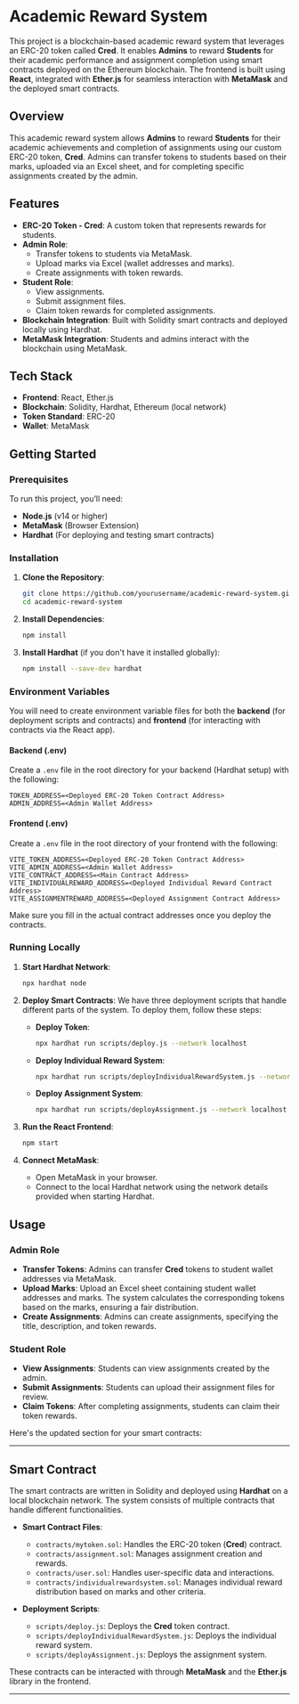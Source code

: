 


# Academic Reward System

This project is a blockchain-based academic reward system that leverages an ERC-20 token called **Cred**. It enables **Admins** to reward **Students** for their academic performance and assignment completion using smart contracts deployed on the Ethereum blockchain. The frontend is built using **React**, integrated with **Ether.js** for seamless interaction with **MetaMask** and the deployed smart contracts.


## Overview

This academic reward system allows **Admins** to reward **Students** for their academic achievements and completion of assignments using our custom ERC-20 token, **Cred**. Admins can transfer tokens to students based on their marks, uploaded via an Excel sheet, and for completing specific assignments created by the admin.

## Features

- **ERC-20 Token - Cred**: A custom token that represents rewards for students.
- **Admin Role**:
  - Transfer tokens to students via MetaMask.
  - Upload marks via Excel (wallet addresses and marks).
  - Create assignments with token rewards.
- **Student Role**:
  - View assignments.
  - Submit assignment files.
  - Claim token rewards for completed assignments.
- **Blockchain Integration**: Built with Solidity smart contracts and deployed locally using Hardhat.
- **MetaMask Integration**: Students and admins interact with the blockchain using MetaMask.

## Tech Stack

- **Frontend**: React, Ether.js
- **Blockchain**: Solidity, Hardhat, Ethereum (local network)
- **Token Standard**: ERC-20
- **Wallet**: MetaMask

## Getting Started

### Prerequisites

To run this project, you’ll need:

- **Node.js** (v14 or higher)
- **MetaMask** (Browser Extension)
- **Hardhat** (For deploying and testing smart contracts)

### Installation

1. **Clone the Repository**:
    ```bash
    git clone https://github.com/yourusername/academic-reward-system.git
    cd academic-reward-system
    ```

2. **Install Dependencies**:
    ```bash
    npm install
    ```

3. **Install Hardhat** (if you don't have it installed globally):
    ```bash
    npm install --save-dev hardhat
    ```

### Environment Variables

You will need to create environment variable files for both the **backend** (for deployment scripts and contracts) and **frontend** (for interacting with contracts via the React app).

#### Backend (.env)

Create a `.env` file in the root directory for your backend (Hardhat setup) with the following:

```
TOKEN_ADDRESS=<Deployed ERC-20 Token Contract Address>
ADMIN_ADDRESS=<Admin Wallet Address>
```

#### Frontend (.env)

Create a `.env` file in the root directory of your frontend with the following:

```
VITE_TOKEN_ADDRESS=<Deployed ERC-20 Token Contract Address>
VITE_ADMIN_ADDRESS=<Admin Wallet Address>
VITE_CONTRACT_ADDRESS=<Main Contract Address>
VITE_INDIVIDUALREWARD_ADDRESS=<Deployed Individual Reward Contract Address>
VITE_ASSIGNMENTREWARD_ADDRESS=<Deployed Assignment Contract Address>
```

Make sure you fill in the actual contract addresses once you deploy the contracts.

### Running Locally

1. **Start Hardhat Network**:
    ```bash
    npx hardhat node
    ```

2. **Deploy Smart Contracts**:
    We have three deployment scripts that handle different parts of the system. To deploy them, follow these steps:

    - **Deploy Token**:
      ```bash
      npx hardhat run scripts/deploy.js --network localhost
      ```

    - **Deploy Individual Reward System**:
      ```bash
      npx hardhat run scripts/deployIndividualRewardSystem.js --network localhost
      ```

    - **Deploy Assignment System**:
      ```bash
      npx hardhat run scripts/deployAssignment.js --network localhost
      ```

3. **Run the React Frontend**:
    ```bash
    npm start
    ```

4. **Connect MetaMask**: 
    - Open MetaMask in your browser.
    - Connect to the local Hardhat network using the network details provided when starting Hardhat.

## Usage

### Admin Role

- **Transfer Tokens**: Admins can transfer **Cred** tokens to student wallet addresses via MetaMask.
- **Upload Marks**: Upload an Excel sheet containing student wallet addresses and marks. The system calculates the corresponding tokens based on the marks, ensuring a fair distribution.
- **Create Assignments**: Admins can create assignments, specifying the title, description, and token rewards.

### Student Role

- **View Assignments**: Students can view assignments created by the admin.
- **Submit Assignments**: Students can upload their assignment files for review.
- **Claim Tokens**: After completing assignments, students can claim their token rewards.

Here's the updated section for your smart contracts:

---

## Smart Contract

The smart contracts are written in Solidity and deployed using **Hardhat** on a local blockchain network. The system consists of multiple contracts that handle different functionalities.

- **Smart Contract Files**:
  - `contracts/mytoken.sol`: Handles the ERC-20 token (**Cred**) contract.
  - `contracts/assignment.sol`: Manages assignment creation and rewards.
  - `contracts/user.sol`: Handles user-specific data and interactions.
  - `contracts/individualrewardsystem.sol`: Manages individual reward distribution based on marks and other criteria.

- **Deployment Scripts**:
  - `scripts/deploy.js`: Deploys the **Cred** token contract.
  - `scripts/deployIndividualRewardSystem.js`: Deploys the individual reward system.
  - `scripts/deployAssignment.js`: Deploys the assignment system.

These contracts can be interacted with through **MetaMask** and the **Ether.js** library in the frontend.

---
